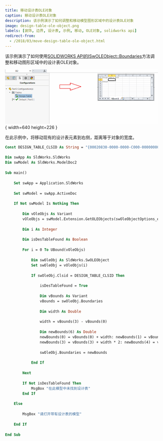 ```yaml
---
title: 移动设计表OLE对象
caption: 移动设计表OLE对象
description: 该示例演示了如何调整和移动模型图形区域中的设计表OLE对象
image: design-table-ole-object.png
labels: [装饰, 边界, 设计表, 示例, 移动, OLE对象, solidworks api]
redirect-from:
  - /2018/03/move-design-table-ole-object.html
---
```


该示例演示了如何使用[SOLIDWORKS API的ISwOLEObject::Boundaries](https://help.solidworks.com/2018/english/api/sldworksapi/solidworks.interop.sldworks~solidworks.interop.sldworks.iswoleobject~boundaries.html)方法调整和移动图形区域中的设计表OLE对象。

![图形区域中的设计表OLE对象](design-table-ole-object.png){ width=640 height=226 }

在此示例中，将移动现有的设计表元素到右侧，距离等于对象的宽度。

``` vb
Const DESIGN_TABLE_CLSID As String = "{00020830-0000-0000-C000-000000000046}"

Dim swApp As SldWorks.SldWorks
Dim swModel As SldWorks.ModelDoc2

Sub main()

    Set swApp = Application.SldWorks

    Set swModel = swApp.ActiveDoc
            
    If Not swModel Is Nothing Then
                
        Dim vOleObjs As Variant
        vOleObjs = swModel.Extension.GetOLEObjects(swOleObjectOptions_e.swOleObjectOptions_GetAll)
        
        Dim i As Integer
        
        Dim isDesTableFound As Boolean
        
        For i = 0 To UBound(vOleObjs)
            
            Dim swOleObj As SldWorks.SwOLEObject
            Set swOleObj = vOleObjs(i)
            
            If swOleObj.Clsid = DESIGN_TABLE_CLSID Then
                
                isDesTableFound = True
                
                Dim vBounds As Variant
                vBounds = swOleObj.Boundaries
                
                Dim width As Double
                                
                width = vBounds(3) - vBounds(0)
                                
                Dim newBounds(6) As Double
                newBounds(0) = vBounds(0) + width: newBounds(1) = vBounds(1): newBounds(2) = 0
                newBounds(3) = vBounds(3) + width * 2: newBounds(4) = vBounds(4): newBounds(5) = 0
    
                swOleObj.Boundaries = newBounds
                
            End If
            
        Next
        
        If Not isDesTableFound Then
            MsgBox "在此模型中未找到设计表"
        End If
    
    Else
        
        MsgBox "请打开带有设计表的模型"
        
    End If
    
End Sub
```